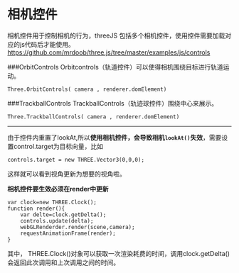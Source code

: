 相机控件
===
相机控件用于控制相机的行为，threeJS 包括多个相机控件，使用控件需要加载对应的js代码后才能使用。
https://github.com/mrdoob/three.js/tree/master/examples/js/controls

###OrbitControls
Orbitcontrols（轨道控件）可以使得相机围绕目标进行轨道运动。

    Three.OrbitControls( camera , renderer.domElement)

###TrackballControls
TrackballControls（轨迹球控件）围绕中心来展示。

    Three.TrackballControls( camera , renderer.domElement)

---

由于控件内重置了lookAt,所以**使用相机控件，会导致相机`lookAt()`失效**，需要设置control.target为目标向量，比如

    controls.target = new THREE.Vector3(0,0,0);

这样就可以看到视角更新为想要的视角啦。

**相机控件要生效必须在render中更新**

    var clock=new THREE.Clock();
    function render(){
        var delte=clock.getDelta();
        controls.update(delta);
        webGLRenderder.render(scene,camera);
        requestAnimationFrame(render);
    }
其中， THREE.Clock()对象可以获取一次渲染耗费的时间，调用clock.getDelta()会返回此次调用和上次调用之间的时间。